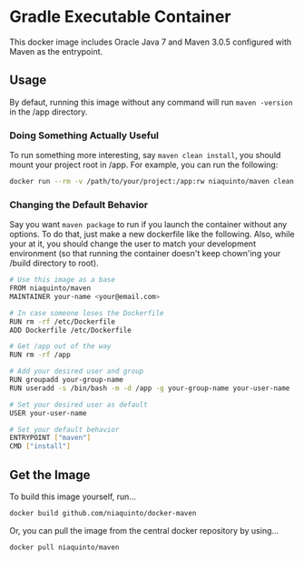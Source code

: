 # Gradle Executable Container

This docker image includes Oracle Java 7 and Maven 3.0.5 configured with Maven as the entrypoint.

## Usage

By defaut, running this image without any command will run `maven -version` in the /app directory. 

### Doing Something Actually Useful
To run something more interesting, say `maven clean install`, you should mount your project root in /app. For example, you can run the following: 

```bash
docker run --rm -v /path/to/your/project:/app:rw niaquinto/maven clean install
```

### Changing the Default Behavior
Say you want `maven package` to run if you launch the container without any options. To do that, just make a new dockerfile like the following. Also, while your at it, you should change the user to match your development environment (so that running the container doesn't keep chown'ing your /build directory to root).

```bash
# Use this image as a base
FROM niaquinto/maven
MAINTAINER your-name <your@email.com>

# In case someone loses the Dockerfile
RUN rm -rf /etc/Dockerfile
ADD Dockerfile /etc/Dockerfile

# Get /app out of the way
RUN rm -rf /app

# Add your desired user and group
RUN groupadd your-group-name
RUN useradd -s /bin/bash -m -d /app -g your-group-name your-user-name

# Set your desired user as default
USER your-user-name

# Set your default behavior
ENTRYPOINT ["maven"]
CMD ["install"]
```

## Get the Image

To build this image yourself, run...
 
```bash
docker build github.com/niaquinto/docker-maven
```

Or, you can pull the image from the central docker repository by using... 

```bash
docker pull niaquinto/maven
```
